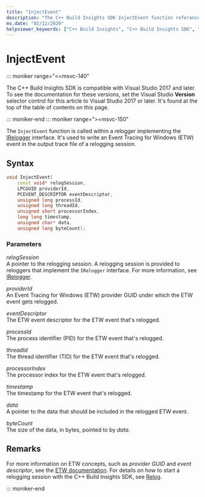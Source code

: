 ```yaml
---
title: "InjectEvent"
description: "The C++ Build Insights SDK InjectEvent function reference."
ms.date: "02/12/2020"
helpviewer_keywords: ["C++ Build Insights", "C++ Build Insights SDK", "InjectEvent", "throughput analysis", "build time analysis", "vcperf.exe"]
---
```

# InjectEvent

::: moniker range="<=msvc-140"

The C++ Build Insights SDK is compatible with Visual Studio 2017 and later. To see the documentation for these versions, set the Visual Studio **Version** selector control for this article to Visual Studio 2017 or later. It's found at the top of the table of contents on this page.

::: moniker-end
::: moniker range=">=msvc-150"

The `InjectEvent` function is called within a relogger implementing the [IRelogger](../other-types/irelogger-class.md) interface. It's used to write an Event Tracing for Windows (ETW) event in the output trace file of a relogging session.

## Syntax

```cpp
void InjectEvent(
    const void* relogSession,
    LPCGUID providerId,
    PCEVENT_DESCRIPTOR eventDescriptor,
    unsigned long processId,
    unsigned long threadId,
    unsigned short processorIndex,
    long long timestamp,
    unsigned char* data,
    unsigned long byteCount);
```

### Parameters

*relogSession*\
A pointer to the relogging session. A relogging session is provided to reloggers that implement the `IRelogger` interface. For more information, see [IRelogger](../other-types/irelogger-class.md).

*providerId*\
An Event Tracing for Windows (ETW) provider GUID under which the ETW event gets relogged.

*eventDescriptor*\
The ETW event descriptor for the ETW event that's relogged.

*processId*\
The process identifier (PID) for the ETW event that's relogged.

*threadId*\
The thread identifier (TID) for the ETW event that's relogged.

*processorIndex*\
The processor index for the ETW event that's relogged.

*timestamp*\
The timestamp for the ETW event that's relogged.

*data*\
A pointer to the data that should be included in the relogged ETW event.

*byteCount*\
The size of the data, in bytes, pointed to by *data*.

## Remarks

For more information on ETW concepts, such as *provider GUID* and *event descriptor*, see the [ETW documentation](/windows/win32/etw/about-event-tracing). For details on how to start a relogging session with the C++ Build Insights SDK, see [Relog](relog.md).

::: moniker-end
